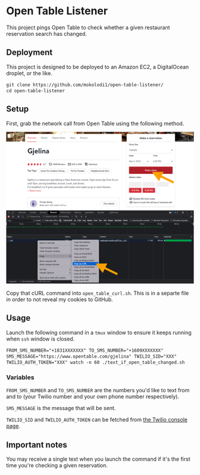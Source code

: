 # Open Table Listener

This project pings Open Table to check whether a given restaurant reservation search has changed.

## Deployment

This project is designed to be deployed to an Amazon EC2, a DigitalOcean droplet, or the like.

```
git clone https://github.com/mokolodi1/open-table-listener/
cd open-table-listener
```

## Setup

First, grab the network call from Open Table using the following method.

![Screenshot showing how to capture the network call that we'll use here](grab_curl_from_open_table.png)

Copy that cURL command into `open_table_curl.sh`. This is in a separte file in order to not reveal my cookies to GitHub.

## Usage

Launch the following command in a `tmux` window to ensure it keeps running when `ssh` window is closed.

```
FROM_SMS_NUMBER="+1831XXXXXXX" TO_SMS_NUMBER="+1609XXXXXXX" SMS_MESSAGE="https://www.opentable.com/gjelina" TWILIO_SID="XXX" TWILIO_AUTH_TOKEN="XXX" watch -n 60 ./text_if_open_table_changed.sh
```

### Variables

`FROM_SMS_NUMBER` and `TO_SMS_NUMBER` are the numbers you'd like to text from and to (your Twilio number and your own phone number respectively).

`SMS_MESSAGE` is the message that will be sent.

`TWILIO_SID` and `TWILIO_AUTH_TOKEN` can be fetched from [the Twilio console page](https://console.twilio.com/).

## Important notes

You may receive a single text when you launch the command if it's the first time you're checking a given reservation.
